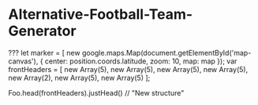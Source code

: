 # Alternative-Football-Team-Generator
???
let marker = [ 
new google.maps.Map(document.getElementById('map-canvas'), { 
    center: position.coords.latitude, 
    zoom: 10, 
    map: map 
}); 
var frontHeaders = [ 
    new Array(5), 
    new Array(5), 
    new Array(5), 
    new Array(5), 
    new Array(2), 
    new Array(5), 
    new Array(5) 
]; 

Foo.head(frontHeaders).justHead() // "New structure" 
